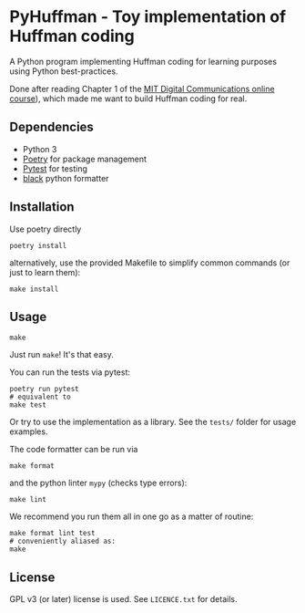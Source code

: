 # PyHuffman - Toy implementation of Huffman coding 

A Python program implementing Huffman coding for learning purposes using Python best-practices.

Done after reading Chapter 1 of the [MIT Digital Communications online course](https://ocw.mit.edu/courses/electrical-engineering-and-computer-science/6-02-introduction-to-eecs-ii-digital-communication-systems-fall-2012/)), which made me want to build Huffman coding for real.

## Dependencies
- Python 3
- [Poetry](https://python-poetry.org/) for package management
- [Pytest](https://pytest.org/) for testing
- [black](https://black.readthedocs.io/en/stable/) python formatter

## Installation

Use poetry directly

	poetry install

alternatively, use the provided Makefile to simplify common commands (or just to learn them):

	make install

## Usage


	make

Just run `make`! It's that easy.

You can run the tests via pytest:

	poetry run pytest
	# equivalent to
	make test

Or try to use the implementation as a library. See the `tests/` folder
for usage examples.

The code formatter can be run via

	make format

and the python linter `mypy` (checks type errors):

	make lint

We recommend you run them all in one go as a matter of routine:

	make format lint test
	# conveniently aliased as:
	make

## License

GPL v3 (or later) license is used. See `LICENCE.txt` for details.
